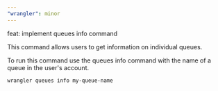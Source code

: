 ```yaml
---
"wrangler": minor
---
```


feat: implement queues info command

This command allows users to get information on individual queues.

To run this command use the queues info command with the name of a queue in the user's account.

`wrangler queues info my-queue-name`
